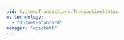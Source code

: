 ```yaml
---
uid: System.Transactions.TransactionStatus
ms.technology: 
  - "dotnet-standard"
manager: "wpickett"
---
```

